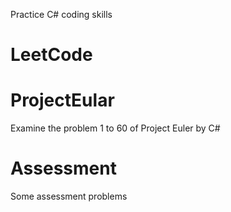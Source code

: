 Practice C# coding skills
# LeetCode
# ProjectEular
Examine the problem 1 to 60 of Project Euler by C#
# Assessment
Some assessment problems
